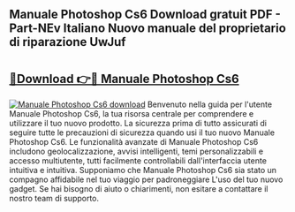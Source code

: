 ## Manuale Photoshop Cs6 Download gratuit PDF - Part-NEv Italiano Nuovo manuale del proprietario di riparazione UwJuf

# <h2><a href="http://dfggju.blite.top/?on=Manuale+Photoshop+Cs6">🔗Download 👉🔴 Manuale Photoshop Cs6</a></h2>

[![Manuale Photoshop Cs6 download](https://i.imgur.com/lujVjoI.png)](http://dfggju.blite.top/?on=Manuale+Photoshop+Cs6)
Benvenuto nella guida per l'utente Manuale Photoshop Cs6, la tua risorsa centrale per comprendere e utilizzare il tuo nuovo prodotto. La sicurezza prima di tutto assicurati di seguire tutte le precauzioni di sicurezza quando usi il tuo nuovo Manuale Photoshop Cs6. Le funzionalità avanzate di Manuale Photoshop Cs6 includono geolocalizzazione, avvisi intelligenti, temi personalizzabili e accesso multiutente, tutti facilmente controllabili dall'interfaccia utente intuitiva e intuitiva. Supponiamo che Manuale Photoshop Cs6 sia stato un compagno affidabile nel tuo viaggio per padroneggiare L'uso del tuo nuovo gadget. Se hai bisogno di aiuto o chiarimenti, non esitare a contattare il nostro team di supporto.
